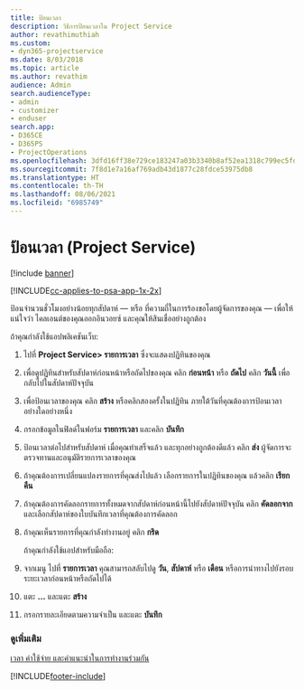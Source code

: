 ```yaml
---
title: ป้อนเวลา
description: วิธีการป้อนเวลาใน Project Service
author: revathimuthiah
ms.custom:
- dyn365-projectservice
ms.date: 8/03/2018
ms.topic: article
ms.author: revathim
audience: Admin
search.audienceType:
- admin
- customizer
- enduser
search.app:
- D365CE
- D365PS
- ProjectOperations
ms.openlocfilehash: 3dfd16ff38e729ce183247a03b3340b8af52ea1318c799ec5fd544d7b94086be
ms.sourcegitcommit: 7f8d1e7a16af769adb43d1877c28fdce53975db8
ms.translationtype: HT
ms.contentlocale: th-TH
ms.lasthandoff: 08/06/2021
ms.locfileid: "6985749"
---
```

# <a name="enter-time-project-service"></a>ป้อนเวลา (Project Service)

[!include [banner](../includes/psa-now-project-operations.md)]

[!INCLUDE[cc-applies-to-psa-app-1x-2x](../includes/cc-applies-to-psa-app-1x-2x.md)]

ป้อนจำนวนชั่วโมงอย่างน้อยทุกสัปดาห์ — หรือ ที่ความถี่ในการร้องขอโดยผู้จัดการของคุณ — เพื่อให้แน่ใจว่า ไคลเอนต์ของคุณออกอินวอยซ์ และคุณให้สินเชื่ออย่างถูกต้อง  
  
 ถ้าคุณกำลังใช้แอปพลิเคชันเว็บ:  
  
1. ไปที่ **Project Service> รายการเวลา** ซึ่งจะแสดงปฏิทินของคุณ  
  
2. เพื่อดูปฏิทินสำหรับสัปดาห์ก่อนหน้าหรือถัดไปของคุณ คลิก **ก่อนหน้า** หรือ **ถัดไป** คลิก **วันนี้** เพื่อกลับไปในสัปดาห์ปัจจุบัน  
  
3. เพื่อป้อนเวลาของคุณ คลิก **สร้าง** หรือคลิกสองครั้งในปฏิทิน ภายใต้วันที่คุณต้องการป้อนเวลา อย่างใดอย่างหนึ่ง  
  
4. กรอกข้อมูลในฟิลด์ในฟอร์ม **รายการเวลา** และคลิก **บันทึก**  
  
5. ป้อนเวลาต่อไปสำหรับสัปดาห์ เมื่อคุณทำเสร็จแล้ว และทุกอย่างถูกต้องดีแล้ว คลิก **ส่ง** ผู้จัดการจะตรวจทานและอนุมัติรายการเวลาของคุณ  
  
6. ถ้าคุณต้องการเปลี่ยนแปลงรายการที่คุณส่งไปแล้ว เลือกรายการในปฏิทินของคุณ แล้วคลิก **เรียกคืน**  
  
7. ถ้าคุณต้องการคัดลอกรายการทั้งหมดจากสัปดาห์ก่อนหน้านี้ไปยังสัปดาห์ปัจจุบัน คลิก **คัดลอกจาก** และเลือกสัปดาห์ของใบบันทึกเวลาที่คุณต้องการคัดลอก  
  
8. ถ้าคุณเห็นรายการที่คุณกำลังทำงานอยู่ คลิก **กริด**  
  
   ถ้าคุณกำลังใช้แอปสำหรับมือถือ:  
  
9. จากเมนู ไปที่ **รายการเวลา**     คุณสามารถสลับไปดู **วัน**, **สัปดาห์** หรือ **เดือน** หรือการนำทางไปยังรอบระยะเวลาก่อนหน้าหรือถัดไปได้  
  
10. แตะ **…** และแตะ **สร้าง**  
  
11. กรอกรายละเอียดตามความจำเป็น และแตะ **บันทึก**  
  
### <a name="see-also"></a>ดูเพิ่มเติม  
 [เวลา ค่าใช้จ่าย และคำแนะนำในการทำงานร่วมกัน](../psa/time-expense-collaboration-guide.md)


[!INCLUDE[footer-include](../includes/footer-banner.md)]